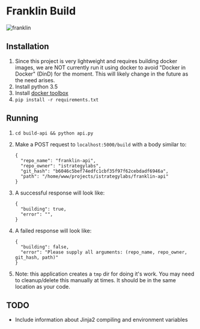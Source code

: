 # Franklin Build

![franklin](https://s-media-cache-ak0.pinimg.com/236x/d9/f9/97/d9f997346e9e651f152ad98f3ffde330.jpg)

## Installation

1. Since this project is very lightweight and requires building docker images,
   we are NOT currently run it using docker to avoid "Docker in Docker" (DinD) 
   for the moment. This will likely change in the future as the need arises. 
1. Install python 3.5
1. Install [docker toolbox](https://www.docker.com/toolbox)
1. `pip install -r requirements.txt`

## Running
1. `cd build-api && python api.py`
1. Make a POST request to `localhost:5000/build` with a body similar to: 

    ```
    {
      "repo_name": "franklin-api",
      "repo_owner": "istrategylabs",
      "git_hash": "b6046c5bef74edfc1cbf35f97f62cebdadf6946a",
      "path": "/home/www/projects/istrategylabs/franklin-api"
    }
    ```
1. A successful response will look like:

    ```
    { 
      "building": true, 
      "error": "", 
    }
    ```

1. A failed response will look like:

    ```
    { 
      "building": false, 
      "error": "Please supply all arguments: (repo_name, repo_owner, git_hash, path)" 
    }
    ```

1. Note: this application creates a `tmp` dir for doing it's work. You may need
   to cleanup/delete this manually at times. It should be in the same location
   as your code.

## TODO

- Include information about Jinja2 compiling and environment variables
